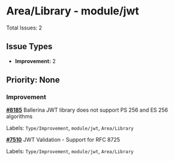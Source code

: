 # Area/Library - module/jwt

Total Issues: 2

## Issue Types

- **Improvement:** 2

## Priority: None

### Improvement

**[#8185](https://github.com/ballerina-platform/ballerina-library/issues/8185)** Ballerina JWT library does not support PS 256 and ES 256 algorithms

Labels: `Type/Improvement`, `module/jwt`, `Area/Library`

**[#7510](https://github.com/ballerina-platform/ballerina-library/issues/7510)** JWT Validation - Support for RFC 8725

Labels: `Type/Improvement`, `module/jwt`, `Area/Library`


